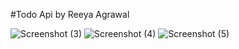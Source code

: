#Todo Api by Reeya Agrawal

![Screenshot (3)](https://user-images.githubusercontent.com/105407387/218316209-6741d1ae-e3bb-4f7a-b9d4-04649fcd1b13.png)
![Screenshot (4)](https://user-images.githubusercontent.com/105407387/218316213-b643141e-3d41-4b8d-bf1a-c95c827c96b0.png)
![Screenshot (5)](https://user-images.githubusercontent.com/105407387/218316219-695cddab-3199-46ac-88a1-254aebd9a610.png)

